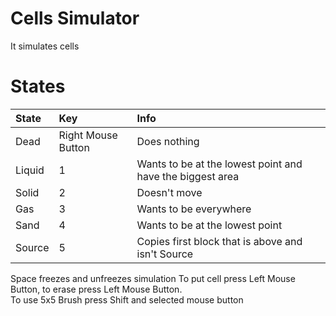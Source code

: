# Cells Simulator
It simulates cells

# States

| State  | Key                | Info                                                      |
| :----- | :----------------- | :-------------------------------------------------------- |
| Dead   | Right Mouse Button | Does nothing                                              |
| Liquid | 1                  | Wants to be at the lowest point and have the biggest area |
| Solid  | 2                  | Doesn't move                                              |
| Gas    | 3                  | Wants to be everywhere                                    |
| Sand   | 4                  | Wants to be at the lowest point                           |
| Source | 5                  | Copies first block that is above and isn't Source         |

Space freezes and unfreezes simulation
To put cell press Left Mouse Button, to erase press Left Mouse Button.\
To use 5x5 Brush press Shift and selected mouse button

